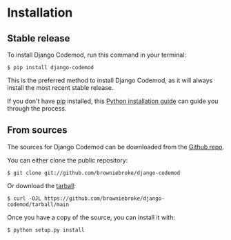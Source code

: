 # Installation

## Stable release

To install Django Codemod, run this command in your terminal:

```shell
$ pip install django-codemod
```

This is the preferred method to install Django Codemod, as it will always install the most recent stable release.

If you don't have [pip](https://pip.pypa.io) installed, this [Python installation guide](http://docs.python-guide.org/en/latest/starting/installation/) can guide you through the process.

## From sources

The sources for Django Codemod can be downloaded from the [Github repo](https://github.com/browniebroke/django-codemod).

You can either clone the public repository:

```shell
$ git clone git://github.com/browniebroke/django-codemod
```

Or download the [tarball](https://github.com/browniebroke/django-codemod/tarball/main):

```shell
$ curl -OJL https://github.com/browniebroke/django-codemod/tarball/main
```

Once you have a copy of the source, you can install it with:

```shell
$ python setup.py install
```
